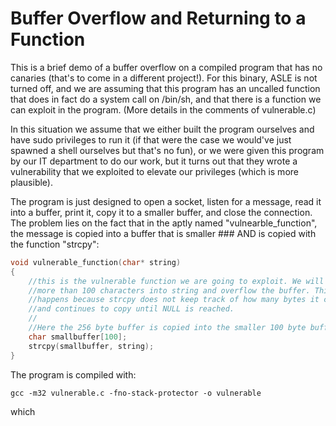 # Buffer Overflow and Returning to a Function

This is a brief demo of a buffer overflow on a compiled program that has no canaries (that's to come in a different project!). For this binary, ASLE is not turned off, and we are assuming that this program has an uncalled function that does in fact do a system call on /bin/sh, and that there is a function we can exploit in the program. (More details in the comments of vulnerable.c)

In this situation we assume that we either built the program ourselves and have sudo privileges to run it (if that were the case we would've just spawned a shell ourselves but that's no fun), or we were given this program by our IT department to do our work, but it turns out that they wrote a vulnerability that we exploited to elevate our privileges (which is more plausible).

The program is just designed to open a socket, listen for a message, read it into a buffer, print it, copy it to a smaller buffer, and close the connection. The problem lies on the fact that in the aptly named "vulnearble_function", the message is copied into a buffer that is smaller ### AND is copied with the function "strcpy":

```C
void vulnerable_function(char* string) 
{
    //this is the vulnerable function we are going to exploit. We will write
    //more than 100 characters into string and overflow the buffer. This 
    //happens because strcpy does not keep track of how many bytes it copies, 
    //and continues to copy until NULL is reached.
    //
    //Here the 256 byte buffer is copied into the smaller 100 byte buffer
    char smallbuffer[100];
    strcpy(smallbuffer, string);
}
```

The program is compiled with:
```
gcc -m32 vulnerable.c -fno-stack-protector -o vulnerable
```
which 